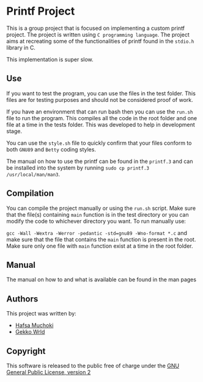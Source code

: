 # Printf Project

This is a group project that is focused on implementing a custom printf project. The project is written using `C programming language`. The project aims at recreating some of the functionalities of printf found in the `stdio.h` library in C.

This implementation is super slow.

## Use

If you want to test the program, you can use the files in the test folder.
This files are for testing purposes and should not be considered proof of work.

If you have an environment that can run bash then you can use the `run.sh` file to run the program.
This compiles all the code in the root folder and one file at a time in the tests folder.
This was developed to help in development stage.

You can use the `style.sh` file to quickly confirm that your files conform to both `GNU89` and `Betty` coding styles.

The manual on how to use the printf can be found in the `printf.3` and can be installed into the system by running `sudo cp printf.3 /usr/local/man/man3`.

## Compilation

You can compile the project manually or using the `run.sh` script.
Make sure that the file(s) containing `main` function is in the test directory or you can modify the code to whichever directory you want.
To run manually use:

`gcc -Wall -Wextra -Werror -pedantic -std=gnu89 -Wno-format *.c` and make sure that the file that contains the `main` function is present in the root.
Make sure only one file with `main` function exist at a time in the root folder.

## Manual

The manual on how to and what is available can be found in the man pages

## Authors

This project was written by:

- [Hafsa Muchoki](https://github.com/Haffie023)
- [Gekko Wrld](https://github.com/gekkowrld)

## Copyright

This software is released to the public free of charge under the [GNU General Public License, version 2](https://www.gnu.org/licenses/old-licenses/gpl-2.0.html#SEC1)
